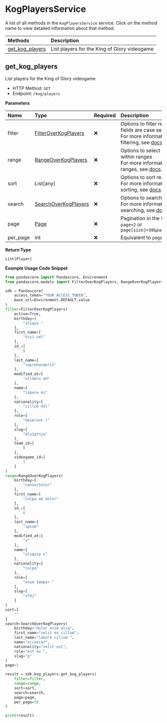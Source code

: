 # KogPlayersService

A list of all methods in the `KogPlayersService` service. Click on the method name to view detailed information about that method.

| Methods                             | Description                                  |
| :---------------------------------- | :------------------------------------------- |
| [get_kog_players](#get_kog_players) | List players for the King of Glory videogame |

## get_kog_players

List players for the King of Glory videogame

- HTTP Method: `GET`
- Endpoint: `/kog/players`

**Parameters**

| Name     | Type                                                      | Required | Description                                                                                                                                         |
| :------- | :-------------------------------------------------------- | :------- | :-------------------------------------------------------------------------------------------------------------------------------------------------- |
| filter   | [FilterOverKogPlayers](../models/FilterOverKogPlayers.md) | ❌       | Options to filter results. String fields are case sensitive <br/>For more information on filtering, see [docs](/docs/filtering-and-sorting#filter). |
| range    | [RangeOverKogPlayers](../models/RangeOverKogPlayers.md)   | ❌       | Options to select results within ranges <br/>For more information on ranges, see [docs](/docs/filtering-and-sorting#range).                         |
| sort     | List[any]                                                 | ❌       | Options to sort results <br/>For more information on sorting, see [docs](/docs/filtering-and-sorting#sort).                                         |
| search   | [SearchOverKogPlayers](../models/SearchOverKogPlayers.md) | ❌       | Options to search results <br/>For more information on searching, see [docs](/docs/filtering-and-sorting#search).                                   |
| page     | [Page](../models/Page.md)                                 | ❌       | Pagination in the form of `page=2` or `page[size]=30&page[number]=2`                                                                                |
| per_page | int                                                       | ❌       | Equivalent to `page[size]`                                                                                                                          |

**Return Type**

`List[Player]`

**Example Usage Code Snippet**

```python
from pandascore import Pandascore, Environment
from pandascore.models import FilterOverKogPlayers, RangeOverKogPlayers, SearchOverKogPlayers

sdk = Pandascore(
    access_token="YOUR_ACCESS_TOKEN",
    base_url=Environment.DEFAULT.value
)
filter=FilterOverKogPlayers(
    active=True,
    birthday=[
        "aliqua "
    ],
    first_name=[
        "nisi vel"
    ],
    id_=[
        8
    ],
    last_name=[
        "reprehenderit"
    ],
    modified_at=[
        "ullamco ad"
    ],
    name=[
        "labore mi"
    ],
    nationality=[
        "cillum dol"
    ],
    role=[
        "deserunt l"
    ],
    slug=[
        "8ls1qfnjw"
    ],
    team_id=[
        8
    ],
    videogame_id=[
        1
    ]
)
range=RangeOverKogPlayers(
    birthday=[
        "consectetur"
    ],
    first_name=[
        "culpa ad dolor"
    ],
    id_=[
        6
    ],
    last_name=[
        "ipsum"
    ],
    modified_at=[
        "v"
    ],
    name=[
        "aliquip s"
    ],
    nationality=[
        "culpa"
    ],
    role=[
        "enim tempor "
    ],
    slug=[
        "sfdj"
    ]
)
sort=[
    ""
]
search=SearchOverKogPlayers(
    birthday="dolor enim aliq",
    first_name="velit ex cillum",
    last_name="labore cillum ",
    name="occaecat",
    nationality="velit est",
    role="est ex ",
    slug="g"
)
page=1

result = sdk.kog_players.get_kog_players(
    filter=filter,
    range=range,
    sort=sort,
    search=search,
    page=page,
    per_page=50
)

print(result)
```
